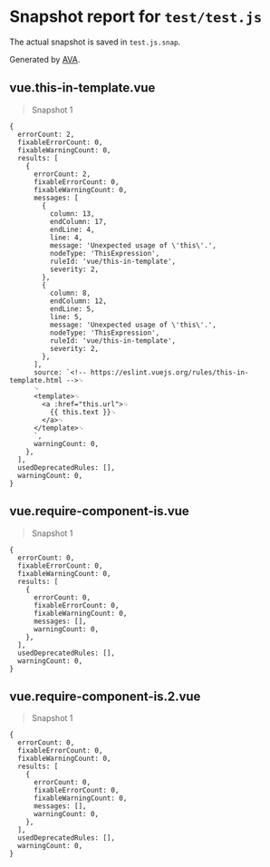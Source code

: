 # Snapshot report for `test/test.js`

The actual snapshot is saved in `test.js.snap`.

Generated by [AVA](https://ava.li).

## vue.this-in-template.vue

> Snapshot 1

    {
      errorCount: 2,
      fixableErrorCount: 0,
      fixableWarningCount: 0,
      results: [
        {
          errorCount: 2,
          fixableErrorCount: 0,
          fixableWarningCount: 0,
          messages: [
            {
              column: 13,
              endColumn: 17,
              endLine: 4,
              line: 4,
              message: 'Unexpected usage of \'this\'.',
              nodeType: 'ThisExpression',
              ruleId: 'vue/this-in-template',
              severity: 2,
            },
            {
              column: 8,
              endColumn: 12,
              endLine: 5,
              line: 5,
              message: 'Unexpected usage of \'this\'.',
              nodeType: 'ThisExpression',
              ruleId: 'vue/this-in-template',
              severity: 2,
            },
          ],
          source: `<!-- https://eslint.vuejs.org/rules/this-in-template.html -->␊
          ␊
          <template>␊
            <a :href="this.url">␊
              {{ this.text }}␊
            </a>␊
          </template>␊
          `,
          warningCount: 0,
        },
      ],
      usedDeprecatedRules: [],
      warningCount: 0,
    }

## vue.require-component-is.vue

> Snapshot 1

    {
      errorCount: 0,
      fixableErrorCount: 0,
      fixableWarningCount: 0,
      results: [
        {
          errorCount: 0,
          fixableErrorCount: 0,
          fixableWarningCount: 0,
          messages: [],
          warningCount: 0,
        },
      ],
      usedDeprecatedRules: [],
      warningCount: 0,
    }

## vue.require-component-is.2.vue

> Snapshot 1

    {
      errorCount: 0,
      fixableErrorCount: 0,
      fixableWarningCount: 0,
      results: [
        {
          errorCount: 0,
          fixableErrorCount: 0,
          fixableWarningCount: 0,
          messages: [],
          warningCount: 0,
        },
      ],
      usedDeprecatedRules: [],
      warningCount: 0,
    }
